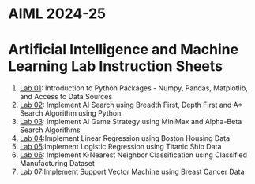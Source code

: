 # AIML 2024-25
# Artificial Intelligence and Machine Learning Lab Instruction Sheets
1. [Lab 01](https://github.com/Saiprasannabollam/AIML-2025/blob/main/Lab01.ipynb): Introduction to Python Packages - Numpy, Pandas, Matplotlib, and Access to Data Sources
2. [Lab 02](https://github.com/Saiprasannabollam/AIML-2025/blob/main/Lab02.ipynb): Implement AI Search using Breadth First, Depth First and A* Search Algorithm using Python
3. [Lab 03](https://github.com/Saiprasannabollam/AIML-2025/blob/main/Lab03.ipynb): Implement AI Game Strategy using MiniMax and Alpha-Beta Search Algorithms
4. [Lab 04](https://github.com/Saiprasannabollam/AIML-2025/blob/main/Lab%2004.ipynb):Implement Linear Regression using Boston Housing Data
5. [Lab 05](https://github.com/Saiprasannabollam/AIML-2025/blob/main/Lab%2005.ipynb):Implement Logistic Regression using Titanic Ship Data
6. [Lab 06](https://github.com/Saiprasannabollam/AIML-2025/blob/main/Lab%2006.ipynb): Implement K-Nearest Neighbor Classification using Classified Manufacturing Dataset
7. [Lab 07]():Implement Support Vector Machine using Breast Cancer Data
